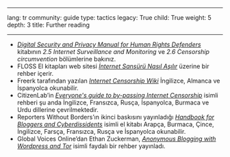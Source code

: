 

---

lang: tr
community: guide
type: tactics
legacy: True
child: True
weight: 5
depth: 3
title: Further reading

---

- [*Digital Security and Privacy Manual for Human Rights Defenders*](http://www.frontlinedefenders.org/esecman) kitabının *2.5 Internet Surveillance and Monitoring* ve *2.6 Censorship circumvention* bölümlerine bakınız.
- FLOSS El kitapları web sitesi [*İnternet Sansürü Nasıl Aşılır*](https://www.howtobypassinternetcensorship.org/) üzerine bir rehber içerir.
- Freerk tarafından yazılan [*Internet Censorship Wiki*](http://en.cship.org/wiki/Main_Page) İngilizce, Almanca ve İspanyolca okunabilir.
- CitizenLab’in [*Everyone's guide to by-passing Internet Censorship*](http://citizenlab.org/guides/everyones-guide-english.pdf) isimli rehberi şu anda İngilizce, Fransızca, Rusça, İspanyolca, Burmaca ve Urdu dillerine çevrilmektedir.
- Reporters Without Borders’ın ikinci baskısını yayınladığı [*Handbook for Bloggers and Cyberdissidents*](http://www.rsf.org/IMG/pdf/Bloggers_Handbook2.pdf) isimli el kitabı Arapça, Burmaca, Çince, İngilizce, Farsça, Fransızca, Rusça ve İspanyolca okunabilir.
- Global Voices Online’dan Ethan Zuckerman, [*Anonymous Blogging with Wordpress and Tor*](http://advocacy.globalvoicesonline.org/tools/guide/) isimli faydalı bir rehber yayınladı.

